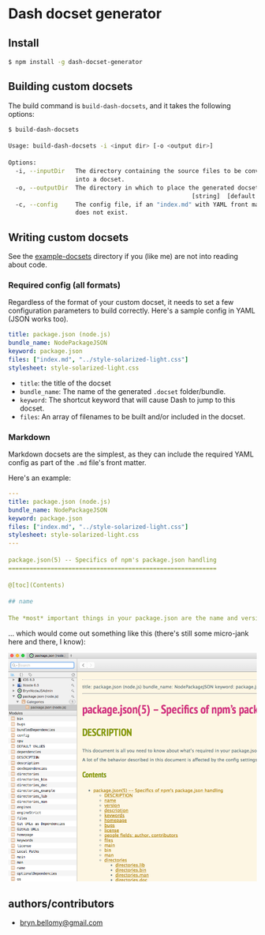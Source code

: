 
# Dash docset generator

## Install

```sh
$ npm install -g dash-docset-generator
```

## Building custom docsets

The build command is `build-dash-docsets`, and it takes the following options:

```sh
$ build-dash-docsets

Usage: build-dash-docsets -i <input dir> [-o <output dir>]

Options:
  -i, --inputDir   The directory containing the source files to be converted
                   into a docset.                                     [required]
  -o, --outputDir  The directory in which to place the generated docset.
                                                    [string]  [default: "build"]
  -c, --config     The config file, if an "index.md" with YAML front matter
                   does not exist.                                      [string]
```


## Writing custom docsets

See the [example-docsets](https://github.com/brynbellomy/dash-docset-generator/tree/master/example-docsets) directory if you (like me) are not into reading about code.

### Required config (all formats)

Regardless of the format of your custom docset, it needs to set a few configuration parameters to build correctly.  Here's a sample config in YAML (JSON works too).

```yaml
title: package.json (node.js)
bundle_name: NodePackageJSON
keyword: package.json
files: ["index.md", "../style-solarized-light.css"]
stylesheet: style-solarized-light.css
```

- `title`: the title of the docset
- `bundle_name`: The name of the generated `.docset` folder/bundle.
- `keyword`: The shortcut keyword that will cause Dash to jump to this docset.
- `files`: An array of filenames to be built and/or included in the docset.


### Markdown

Markdown docsets are the simplest, as they can include the required YAML config as part of the `.md` file's front matter.

Here's an example:

```yaml
---
title: package.json (node.js)
bundle_name: NodePackageJSON
keyword: package.json
files: ["index.md", "../style-solarized-light.css"]
stylesheet: style-solarized-light.css
---

package.json(5) -- Specifics of npm's package.json handling
===========================================================

@[toc](Contents)

## name

The *most* important things in your package.json are the name and version fields.
```

... which would come out something like this (there's still some micro-jank here and there, I know):

<img src="screenshot.png" />



## authors/contributors

- <bryn.bellomy@gmail.com>


